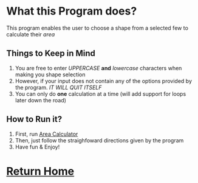 # What this Program does?

This program enables the user to choose a shape from a selected few to calculate their *area*

## Things to Keep in Mind

1. You are free to enter *UPPERCASE* **and** *lowercase* characters when making you shape selection
2. However, if your input does not contain any of the options provided by the program. *IT WILL QUIT ITSELF*
3. You can only do **one** calculation at a time (will add support for loops later down the road)

## How to Run it?

1. First, run [Area Calculator](https://repl.it/FDC9/1)
2. Then, just follow the straighfoward directions given by the program
3. Have fun & Enjoy!

# [Return Home](http://speedmirage.me)
